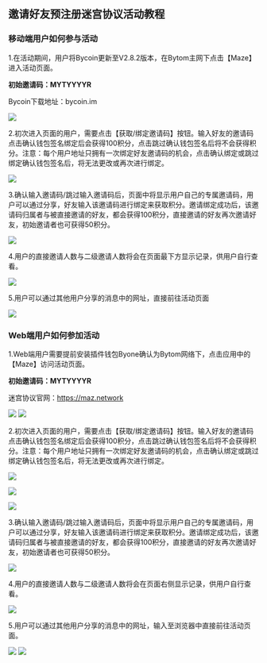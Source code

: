 ## 邀请好友预注册迷宫协议活动教程

### 移动端用户如何参与活动

1.在活动期间，用户将Bycoin更新至V2.8.2版本，在Bytom主网下点击【Maze】进入活动页面。

**初始邀请码：MYTYYYYR**

Bycoin下载地址：bycoin.im

![](../images/nftnew/nftnew1.png)

2.初次进入页面的用户，需要点击【获取/绑定邀请码】按钮。输入好友的邀请码点击确认钱包签名绑定后会获得100积分，点击跳过确认钱包签名后将不会获得积分。注意：每个用户地址只拥有一次绑定好友邀请码的机会，点击确认绑定或跳过绑定确认钱包签名后，将无法更改或再次进行绑定。

![](../images/nftnew/nftnew2.png)

3.确认输入邀请码/跳过输入邀请码后，页面中将显示用户自己的专属邀请码，用户可以通过分享，好友输入该邀请码进行绑定来获取积分。邀请绑定成功后，该邀请码归属者与被直接邀请的好友，都会获得100积分，直接邀请的好友再次邀请好友，初始邀请者也可获得50积分。

![](../images/nftnew/nftnew3.png)

4.用户的直接邀请人数与二级邀请人数将会在页面最下方显示记录，供用户自行查看。

![](../images/nftnew/nftnew4.png)

5.用户可以通过其他用户分享的消息中的网址，直接前往活动页面

![](../images/nftnew/nftnew5.png)

### Web端用户如何参加活动

1.Web端用户需要提前安装插件钱包Byone确认为Bytom网络下，点击应用中的【Maze】访问活动页面。 

**初始邀请码：MYTYYYYR** 

迷宫协议官网：https://maz.network

![](../images/nftnew/nftnew6.png)
![](../images/nftnew/nftnew7.png)

2.初次进入页面的用户，需要点击【获取/绑定邀请码】按钮。输入好友的邀请码点击确认钱包签名绑定后会获得100积分，点击跳过确认钱包签名后将不会获得积分。注意：每个用户地址只拥有一次绑定好友邀请码的机会，点击确认绑定或跳过绑定确认钱包签名后，将无法更改或再次进行绑定。

![](../images/nftnew/nftnew8.png)

![](../images/nftnew/nftnew9.png)

![](../images/nftnew/nftnew10.png)

3.确认输入邀请码/跳过输入邀请码后，页面中将显示用户自己的专属邀请码，用户可以通过分享，好友输入该邀请码进行绑定来获取积分。邀请绑定成功后，该邀请码归属者与被直接邀请的好友，都会获得100积分，直接邀请的好友再次邀请好友，初始邀请者也可获得50积分。

![](../images/nftnew/nftnew11.png)

4.用户的直接邀请人数与二级邀请人数将会在页面右侧显示记录，供用户自行查看。

![](../images/nftnew/nftnew12.png)

5.用户可以通过其他用户分享的消息中的网址，输入至浏览器中直接前往活动页面。

![](../images/nftnew/nftnew13.png)
![](../images/nftnew/nftnew14.png)


